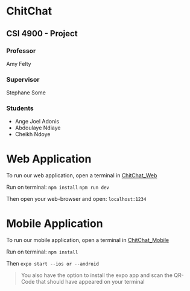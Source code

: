 # ChitChat

## CSI 4900 - Project
### Professor
Amy Felty
### Supervisor
Stephane Some
### Students
* Ange Joel Adonis
* Abdoulaye Ndiaye
* Cheikh Ndoye

# Web Application 

To run our web application, open a terminal in [ChitChat_Web](Project/ChitChat_Web)

Run on terminal: 
`npm install`
`npm run dev`

Then open your web-browser and open: 
`localhost:1234`

# Mobile Application

To run our mobile application, open a terminal in [ChitChat_Mobile](Project/ChitChat_Mobile)

Run on terminal: 
`npm install`

Then `expo start --ios or --android`

>You also have the option to install the expo app and scan the QR-Code that should have appeared on your terminal




